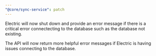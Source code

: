 ```yaml
---
"@core/sync-service": patch
---
```


Electric will now shut down and provide an error message if there is a critical error connectecting to the database
such as the database not existing.

The API will now return more helpful error messages if Electric is having issues connecting to the database.

